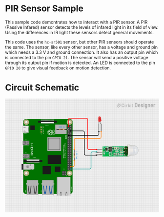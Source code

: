 # PIR Sensor Sample
This sample code demontrates how to interact with a PIR sensor. A PIR (Passive Infared) sensor detects the levels of infared light in its field of view. Using the differences in IR light these sensors detect general movements. 

This code uses the `hc-sr501` sensor, but other PIR sensors should operate the same. The sensor, like every other sensor, has a voltage and ground pin which needs a 3.3 V and ground connection. It also has an output pin which is connected to the pin `GPIO 21`. The sensor will send a positive voltage through its output pin if motion is detected. An LED is connected to the pin `GPIO 20` to give visual feedback on motion detection.

# Circuit Schematic
![alt text](images/pir_schematic.png)
